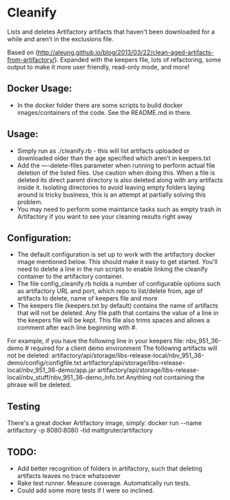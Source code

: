 # Cleanify

Lists and deletes Artifactory artifacts that haven't been downloaded for a while and aren’t in the exclusions file.

Based on (http://aleung.github.io/blog/2013/03/22/clean-aged-artifacts-from-artifactory/). Expanded with the keepers file, lots of refactoring, some output to make it more user friendly, read-only mode, and more!

## Docker Usage:
* In the docker folder there are some scripts to build docker images/containers of the code. See the README.md in there.

## Usage:
* Simply run as ./cleanify.rb - this will list artifacts uploaded or downloaded older than the age specified which aren’t in keepers.txt
* Add the —-delete-files parameter when running to perform actual file deletion of the listed files. Use caution when doing this. When a file is deleted its direct parent directory is also deleted along with any artifacts inside it. Isolating directories to avoid leaving empty folders laying around is tricky business, this is an attempt at partially solving this problem. 
* You may need to perform some maintance tasks such as empty trash in Artifactory if you want to see your cleaning results right away

## Configuration:
* The default configuration is set up to work with the artifactory docker image mentioned below. This should make it easy to get started. You'll need to delete a line in the run scripts to enable linking the cleanify container to the artifactory container.
* The file config_cleanify.rb holds a number of configurable options such as artifactory URL and port, which repo to list/delete from, age of artifacts to delete, name of keepers file and more
* The keepers file (keepers.txt by default) contains the name of artifacts that will not be deleted. Any file path that contains the value of a line in the keepers file will be kept. This file also trims spaces and allows a comment after each line beginning with #.

For example, if you have the following line in your keepers file:
nbv_951_36-demo # required for a client demo environment
The following artifacts will not be deleted:
artifactory/api/storage/libs-release-local/nbv_951_36-demo/config/configfile.txt
artifactory/api/storage/libs-release-local/nbv_951_36-demo/app.jar
artifactory/api/storage/libs-release-local/nbv_stuff/nbv_951_36-demo_info.txt
Anything not containing the phrase will be deleted.

## Testing
There's a great docker Artifactory image, simply:
docker run --name artifactory -p 8080:8080 -tid mattgruter/artifactory

## TODO:
* Add better recognition of folders in artifactory, such that deleting artifacts leaves no trace whatsoever
* Rake test runner. Measure coverage. Automatically run tests.
* Could add some more tests if I were so inclined.
